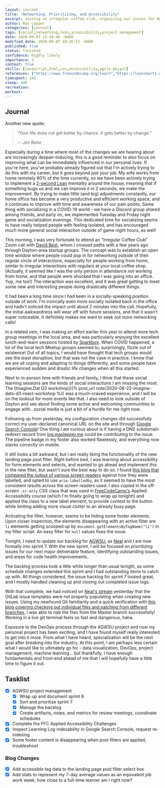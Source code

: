 ```yaml
---
layout: journal
title: "Networking, Prioritizing, and Accessibility"
excerpt: Joining an irregular coffee club, organizing our issues for AGWSU, blog improvements and accessibility, and adding the equivalent second job time commitment being devoted to this learning journey.
author: Max Lepper
categories: [journal]
tags: [social,networking,lean,accessibility,project management]
date: 2020-09-03 23:20:48 -0400
modified_date: 2020-09-07 19:26:52 -0400
published: true
status: finished
confidence: highly likely
importance: 3
context: true
skills: [javascript,html,css,accessibility,agile-pm,git]
references: ["https://www.freecodecamp.org/learn","https://leansmarts.com/summary-2-second-lean/","https://search.google.com/search-console/about","https://www.linkedin.com/in/davidebest","https://seesparkbox.com/","https://agwsu.org/","https://www.linkedin.com/in/nealstrobl/","http://www.davidmacd.com/blog/select-box-label.html","https://www.twitch.tv/happydevelopment","http://nicolasgallagher.com/git-checkout-specific-files-from-another-branch/"]
timespent: 245
sleep: 440
recreation:
workout:
---
```


## Journal

Another new quote:

>“Your life does not get better by chance. It gets better by change.”
>
> -- <cite>Jim Rohn</cite>

Especially during a time where most of the changes we are hearing about are increasingly despair-inducing, this is a good reminder to also focus on improving what can be immediately influenced in our personal lives. If you're here, you've probably already figured out that I'm actively trying to do this with my career, but it goes beyond just your job. My wife works from home remotely 80% of the time currently, so we have been actively trying to implement a [2-second Lean]({{page.references[1]}}) mentality around the house, meaning that if something bugs us and we can improve it in 2 seconds, we make the improvement. By trying to make little (and big) adjustments constantly, our home office has become a very productive and efficient working space, and it continues to improve with time and awareness of our pain points. Same thing with socializing in a COVID-19 world - we have a Discord group shared among friends, and early on, we implemented Tuesday and Friday night game and socialization evenings. This dedicated time for socializing seems to have really helped people with feeling isolated, and has encouraged much more general social interaction outside of game night hours, as well!

This morning, I was very fortunate to attend an "Irregular Coffee Club" Zoom call with [David Best]({{page.references[3]}}), whom I crossed paths with a few years ago through Dayton-area startup groups. The concept was to establish an open time window where people could pop in for networking outside of their regular circle of interactions, especially for people working from home, similar to irregular interactions with regulars at your local coffee shop. (Actually, it seemed like I was the only person in attendance _not_ working from home, and that people were shocked that I was going into an office. Yup, me too!) The interaction was excellent, and it was great getting to meet some new and interesting people doing drastically different things.

It had been a long time since I had been in a socially-speaking position outside of work. I'm ironically even more socially isolated back in the office and hadn't noticed the impact until about 2 minutes into the call. Hopefully, the initial awkwardness will wear off with future sessions, and that it wasn't super noticeable. It definitely makes me want to seek out more networking calls!

In a related vein, I was making an effort earlier this year to attend more tech group meetings in the local area, and was particularly enjoying the excellent lunch-and-learn sessions hosted by [Sparkbox]({{page.references[4]}}). When COVID happened, a lot of the local tech Meetup groups seemed to, surprisingly, fizzle out of existence! Out of all topics, I would have thought that tech groups would see the least disruption, but that was not the case in practice. I know that we are all coping and adapting to things differently, and some people have experienced sudden and drastic life changes when all this started.

Next to in-person time with friends and family, I think that these social learning sessions are the kinds of social interactions I am missing the most. The [Imagine.Dat D3 workshop]({% post_url note/2020-08-22-imagine-dats-d3-react-workshop %}) was a much-craved experience, and I will be on the lookout for more events like that. I also need to look outside of Dayton and see about finding some active and welcoming communities to engage with...social media is just a bit of a hurdle for me right now.

Following up from yesterday, my configuration changes did successfully correct my user-declared canonical URL on the site and through [Google Search Console]({{page.references[2]}})! One thing I am curious about is if having a DNS subdomain redirect record from [log.maxlepper.me](http://log.maxlepper.me) could be contributing to the issue. The pipeline badge in my footer also worked flawlessly, and everything now stacks correctly on mobile.

It still looks a bit awkward, but I am really liking the functionality of the new landing page post filter. Right before bed, I was learning about accessibility for form elements and selects, and wanted to go ahead and implement this in the new filter, but wasn't sure the best way to do so. I found [this blog that compared the output of various screen readers]({{page.references[7]}}) against how they were labelled, and opted to use `aria-labelledby`, as it seemed to have the most consistent results across the screen readers used. I also copied in the off-screen `.sr-only` CSS class that was used in [FreeCodeCamp's]({{page.references[0]}}) Applied Accessibility course (which I'm finally going to wrap up tonight!) and applied the class to a new label element, to provide context to the button while limiting adding more visual clutter to an already busy page.

Activating the filter, however, seems to be hiding some footer elements. Upon closer inspection, the elements disappearing with an active filter are `li` elements getting scooped up by `document.getElementsByTagName("li")` in my filter script. An easy filter for `null` values fixes the issue.

Tonight, I need to update our backlog for [AGWSU]({{page.references[5]}}), as [Neal]({{page.references[6]}}) and I are now formally into sprint 7. With the new sprint, I will be focused on prioritizing issues for our next major deliverable feature, identifying outstanding issues, and areas for code health improvements.

The backlog process took a little while longer than usual tonight, as some schedule changes extended this sprint and I had outstanding items to catch up with. All things considered, the issue backlog for sprint 7 looked great, and I mostly handled cleaning up and closing out completed issue logs.

With that complete, we had noticed on [Neal's stream]({{page.references[8]}}) yesterday that the GitLab issue templates were not properly populating when creating new issues. Using my newfound Git familiarity and a quick verification with [this blog covering checking out individual files and patching from different branches]({{page.references[9]}}), I was able to nab the files from the Master branch successfully! Working in a live git terminal feels so fast and dangerous, haha.

Exposure to the DevOps process through the AGWSU project and now my personal project has been exciting, and I have found myself really interested to get into it more. From what I have heard, specialization will be the next goal after breaking into the industry. At this point, I am perhaps less certain what I would like to ultimately go for - data visualization, DevOps, project management, machine learning... but thankfully, I have enough fundamentals and front-end ahead of me that I will hopefully have a little time to figure it out.

## Tasklist

- [x] AGWSU project management
  - [x] Wrap up and document sprint 6
  - [x] Sort and prioritize sprint 7
  - [x] Manage the backlog
  - [x] Create artifacts, notes, and metrics for review meetings, coordinate schedules
- [x] Complete the FFC Applied Accessibility Challenges
- [x] Inspect Learning Log indexability in Google Search Console, request re-indexing
- [x] Some footer content is disappearing when post filters are applied, troubleshoot

### Blog Changes
- [x] Add accessible tag data to the landing page post filter select box
- [x] Add stats to represent my 7-day average values as an equivalent job work week, how close to a full-time learner am I right now?